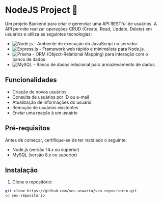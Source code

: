 # NodeJS Project 🚀

Um projeto Backend para criar e gerenciar uma API RESTful de usuários. A API permite realizar operações CRUD (Create, Read, Update, Delete) em usuários e utiliza as seguintes tecnologias:

- ![Node.js](https://img.shields.io/badge/Node.js-14.x-green.svg) - Ambiente de execução do JavaScript no servidor.
- ![Express.js](https://img.shields.io/badge/Express.js-4.x-orange.svg) - Framework web rápido e minimalista para Node.js.
- ![Prisma](https://img.shields.io/badge/Prisma-2.x-blue.svg) - ORM (Object-Relational Mapping) para interação com o banco de dados.
- ![MySQL](https://img.shields.io/badge/MySQL-8.x-blue.svg) - Banco de dados relacional para armazenamento de dados.

## Funcionalidades

- Criação de novos usuários
- Consulta de usuários por ID ou e-mail
- Atualização de informações do usuário
- Remoção de usuários existentes
- Enviar uma reação à um usuário

## Pré-requisitos

Antes de começar, certifique-se de ter instalado o seguinte:

- Node.js (versão 14.x ou superior)
- MySQL (versão 8.x ou superior)

## Instalação

1. Clone o repositório:

```bash
git clone https://github.com/seu-usuario/seu-repositorio.git
cd seu-repositorio
